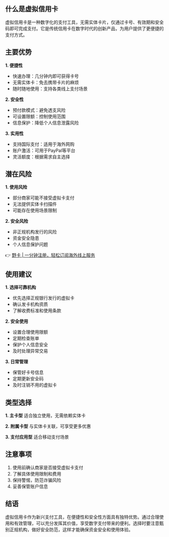 ## 什么是虚拟信用卡

虚拟信用卡是一种数字化的支付工具，无需实体卡片，仅通过卡号、有效期和安全码即可完成支付。它是传统信用卡在数字时代的创新产品，为用户提供了更便捷的支付方式。

## 主要优势

**1. 便捷性**
- 快速办理：几分钟内即可获得卡号
- 无需实体卡：免去携带卡片的麻烦
- 随时随地使用：支持各类线上支付场景

**2. 安全性**
- 预付款模式：避免透支风险
- 可设置限额：控制使用范围
- 信息保护：降低个人信息泄露风险

**3. 实用性**
- 支持国际支付：适用于海外网购
- 账户激活：可用于PayPal等平台
- 灵活额度：根据需求自主选择

## 潜在风险

**1. 使用风险**
- 部分商家可能不接受虚拟卡支付
- 无法提供实体卡扫描件
- 可能存在使用场景限制

**2. 安全风险**
- 非正规机构发行的风险
- 资金安全隐患
- 个人信息保护问题

👉 [野卡 | 一分钟注册，轻松订阅海外线上服务](https://bit.ly/bewildcard)

## 使用建议

**1. 选择可靠机构**
- 优先选择正规银行发行的虚拟卡
- 确认发卡机构资质
- 了解收费标准和使用条款

**2. 安全使用**
- 设置合理使用限额
- 定期检查账单
- 保护个人信息安全
- 及时处理异常交易

**3. 日常管理**
- 保管好卡号信息
- 定期更新安全码
- 及时注销不用的虚拟卡

## 类型选择

**1. 主卡型**
适合独立使用，无需依赖实体卡

**2. 附属卡型**
与实体卡关联，可享受更多优惠

**3. 支付应用型**
适合移动支付场景

## 注意事项

1. 使用前确认商家是否接受虚拟卡支付
2. 了解具体使用限制和费用
3. 保持警惕，防范诈骗风险
4. 妥善保管账户信息

## 结语

虚拟信用卡作为新兴支付工具，在便捷性和安全性方面具有独特优势。通过合理使用和有效管理，可以充分发挥其价值，享受数字支付带来的便利。选择时要注意甄别正规机构，做好安全防范，这样才能确保资金安全和使用体验。